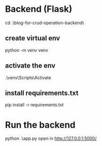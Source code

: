 # Backend (Flask)
 cd .\blog-for-crud-operation-backend\

## create virtual env
python -m venv venv

## activate the env
.\venv\Scripts\Activate

## install requirements.txt
pip install -r requirements.txt

# Run the backend
python .\app.py
open in http://127.0.0.1:5000/


